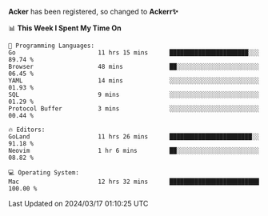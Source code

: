 **Acker** has been registered, so changed to **Ackerr✨**

<!--START_SECTION:waka-->
📊 **This Week I Spent My Time On** 

```text
💬 Programming Languages: 
Go                       11 hrs 15 mins      ██████████████████████░░░   89.74 % 
Browser                  48 mins             ██░░░░░░░░░░░░░░░░░░░░░░░   06.45 % 
YAML                     14 mins             ░░░░░░░░░░░░░░░░░░░░░░░░░   01.93 % 
SQL                      9 mins              ░░░░░░░░░░░░░░░░░░░░░░░░░   01.29 % 
Protocol Buffer          3 mins              ░░░░░░░░░░░░░░░░░░░░░░░░░   00.44 % 

🔥 Editors: 
GoLand                   11 hrs 26 mins      ███████████████████████░░   91.18 % 
Neovim                   1 hr 6 mins         ██░░░░░░░░░░░░░░░░░░░░░░░   08.82 % 

💻 Operating System: 
Mac                      12 hrs 32 mins      █████████████████████████   100.00 % 
```


 Last Updated on 2024/03/17 01:10:25 UTC
<!--END_SECTION:waka-->
